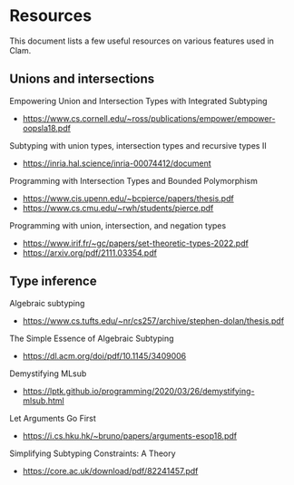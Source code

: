 # Resources

This document lists a few useful resources on various features used in Clam.

## Unions and intersections

Empowering Union and Intersection Types with Integrated Subtyping
- https://www.cs.cornell.edu/~ross/publications/empower/empower-oopsla18.pdf

Subtyping with union types, intersection types and recursive types II
- https://inria.hal.science/inria-00074412/document

Programming with Intersection Types and Bounded Polymorphism
- https://www.cis.upenn.edu/~bcpierce/papers/thesis.pdf
- https://www.cs.cmu.edu/~rwh/students/pierce.pdf

Programming with union, intersection, and negation types
- https://www.irif.fr/~gc/papers/set-theoretic-types-2022.pdf
- https://arxiv.org/pdf/2111.03354.pdf

## Type inference

Algebraic subtyping
- https://www.cs.tufts.edu/~nr/cs257/archive/stephen-dolan/thesis.pdf

The Simple Essence of Algebraic Subtyping
- https://dl.acm.org/doi/pdf/10.1145/3409006

Demystifying MLsub
- https://lptk.github.io/programming/2020/03/26/demystifying-mlsub.html

Let Arguments Go First
- https://i.cs.hku.hk/~bruno/papers/arguments-esop18.pdf

Simplifying Subtyping Constraints: A Theory
- https://core.ac.uk/download/pdf/82241457.pdf
